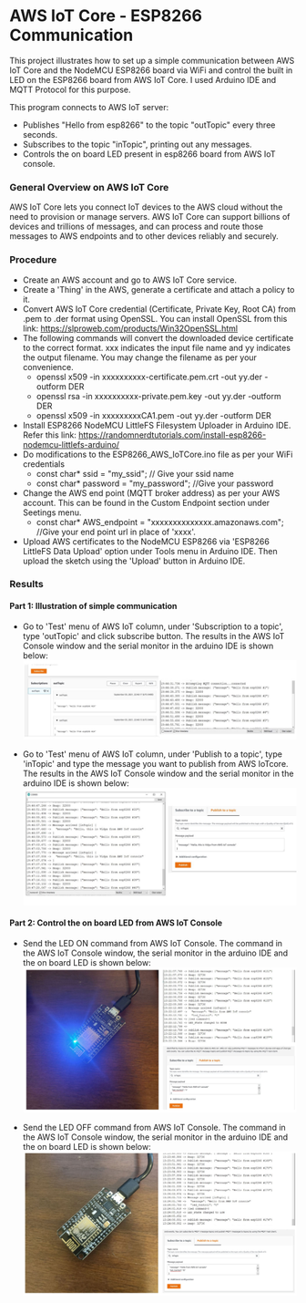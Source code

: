 # AWS IoT Core - ESP8266 Communication

This project illustrates how to set up a simple communication between AWS IoT Core and the NodeMCU ESP8266 board via WiFi and control the built in LED on the ESP8266 board from AWS IoT Core. I used Arduino IDE and MQTT Protocol for this purpose.

This program connects to AWS IoT server:
* Publishes "Hello from esp8266" to the topic "outTopic" every three seconds.
* Subscribes to the topic "inTopic", printing out any messages. 
* Controls the on board LED present in esp8266 board from AWS IoT console.

### General Overview on AWS IoT Core ###
AWS IoT Core lets you connect IoT devices to the AWS cloud without the need to provision or manage servers. AWS IoT Core can support billions of devices and trillions of messages, and can process and route those messages to AWS endpoints and to other devices reliably and securely.

### Procedure ###
* Create an AWS account and go to AWS IoT Core service.
* Create a 'Thing' in the AWS, generate a certificate and attach a policy to it.
* Convert AWS IoT Core credential (Certificate, Private Key, Root CA) from .pem to .der format using OpenSSL. You can install OpenSSL from this link: https://slproweb.com/products/Win32OpenSSL.html 
* The following commands will convert the downloaded device certificate to the correct format. xxx indicates the input file name and yy indicates the output filename. You may change the filename as per your convenience.
	* openssl x509 -in xxxxxxxxxx-certificate.pem.crt -out yy.der -outform DER 
	* openssl rsa -in xxxxxxxxxx-private.pem.key -out yy.der -outform DER
	* openssl x509 -in xxxxxxxxxCA1.pem -out yy.der -outform DER
* Install ESP8266 NodeMCU LittleFS Filesystem Uploader in Arduino IDE. Refer this link: https://randomnerdtutorials.com/install-esp8266-nodemcu-littlefs-arduino/ 
* Do modifications to the ESP8266_AWS_IoTCore.ino file as per your WiFi credentials
	* const char* ssid = "my_ssid"; // Give your ssid name
	* const char* password = "my_password"; //Give your password
* Change the AWS end point (MQTT broker address) as per your AWS account. This can be found in the Custom Endpoint section under Seetings menu.
	* const char* AWS_endpoint = "xxxxxxxxxxxxxx.amazonaws.com"; //Give your end point url in place of 'xxxx'. 
* Upload AWS certificates to the NodeMCU ESP8266 via 'ESP8266 LittleFS Data Upload' option under Tools menu in Arduino IDE. Then upload the sketch using the 'Upload' button in Arduino IDE.

### Results ###

#### Part 1: Illustration of simple communication ####

* Go to 'Test' menu of AWS IoT column, under 'Subscription to a topic', type 'outTopic' and click subscribe button. The results in the AWS IoT Console window and the serial monitor in the arduino IDE is shown below:
![AWS serial Output1](https://github.com/VidyaV1993/AWS_IoTCore-ESP8266_Communication/blob/main/ESP8266_AWS_IoTCore/screenshots/aws_serial1.JPG?raw=true)
	
* Go to 'Test' menu of AWS IoT column, under 'Publish to a topic', type 'inTopic' and type the message you want to publish from AWS IoTcore. The results in the AWS IoT Console window and the serial monitor in the arduino IDE is shown below:
![AWS serial Output2](https://github.com/VidyaV1993/AWS_IoTCore-ESP8266_Communication/blob/main/ESP8266_AWS_IoTCore/screenshots/aws_serial2.JPG?raw=true)

#### Part 2: Control the on board LED from AWS IoT Console ####

* Send the LED ON command from AWS IoT Console. The command in the AWS IoT Console window, the serial monitor in the arduino IDE and the on board LED is shown below:
![LED ON](https://github.com/VidyaV1993/AWS_IoTCore-ESP8266_Communication/blob/main/ESP8266_AWS_IoTCore/screenshots/LED_ON1.JPG?raw=true)
	
* Send the LED OFF command from AWS IoT Console. The command in the AWS IoT Console window, the serial monitor in the arduino IDE and the on board LED is shown below:
![LED ON](https://github.com/VidyaV1993/AWS_IoTCore-ESP8266_Communication/blob/main/ESP8266_AWS_IoTCore/screenshots/LED_OFF1.JPG?raw=true)